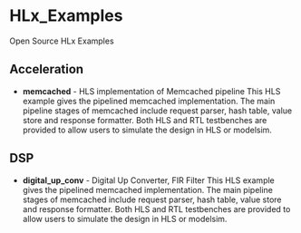 # HLx_Examples
Open Source HLx Examples

## Acceleration 
- **memcached** - HLS implementation of Memcached pipeline
  This HLS example gives the pipelined memcached implementation. The main pipeline stages of memcached include request parser, hash table, value store and response formatter. Both HLS and RTL testbenches are provided to allow users to simulate the design in HLS or modelsim.
  
## DSP 
- **digital_up_conv** - Digital Up Converter, FIR Filter
  This HLS example gives the pipelined memcached implementation. The main pipeline stages of memcached include request parser, hash table, value store and response formatter. Both HLS and RTL testbenches are provided to allow users to simulate the design in HLS or modelsim.
  
